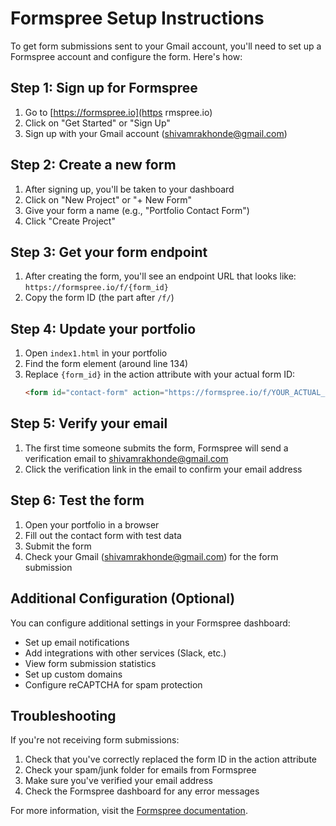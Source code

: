 # Formspree Setup Instructions

To get form submissions sent to your Gmail account, you'll need to set up a Formspree account and configure the form. Here's how:

## Step 1: Sign up for Formspree
1. Go to [https://formspree.io](https   rmspree.io)
2. Click on "Get Started" or "Sign Up"
3. Sign up with your Gmail account (shivamrakhonde@gmail.com)

## Step 2: Create a new form
1. After signing up, you'll be taken to your dashboard
2. Click on "New Project" or "+ New Form"
3. Give your form a name (e.g., "Portfolio Contact Form")
4. Click "Create Project"

## Step 3: Get your form endpoint
1. After creating the form, you'll see an endpoint URL that looks like:
   `https://formspree.io/f/{form_id}`
2. Copy the form ID (the part after `/f/`)

## Step 4: Update your portfolio
1. Open `index1.html` in your portfolio
2. Find the form element (around line 134)
3. Replace `{form_id}` in the action attribute with your actual form ID:
   ```html
   <form id="contact-form" action="https://formspree.io/f/YOUR_ACTUAL_FORM_ID" method="POST">
   ```

## Step 5: Verify your email
1. The first time someone submits the form, Formspree will send a verification email to shivamrakhonde@gmail.com
2. Click the verification link in the email to confirm your email address

## Step 6: Test the form
1. Open your portfolio in a browser
2. Fill out the contact form with test data
3. Submit the form
4. Check your Gmail (shivamrakhonde@gmail.com) for the form submission

## Additional Configuration (Optional)
You can configure additional settings in your Formspree dashboard:
- Set up email notifications
- Add integrations with other services (Slack, etc.)
- View form submission statistics
- Set up custom domains
- Configure reCAPTCHA for spam protection

## Troubleshooting
If you're not receiving form submissions:
1. Check that you've correctly replaced the form ID in the action attribute
2. Check your spam/junk folder for emails from Formspree
3. Make sure you've verified your email address
4. Check the Formspree dashboard for any error messages

For more information, visit the [Formspree documentation](https://help.formspree.io/).
